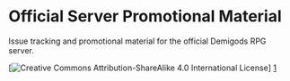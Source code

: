 Official Server Promotional Material
====================================

Issue tracking and promotional material for the official Demigods RPG server.

[![Creative Commons Attribution-ShareAlike 4.0 International License](http://mirrors.creativecommons.org/presskit/buttons/88x31/svg/by-sa.svg)] [1]

  [1]: http://creativecommons.org/licenses/by-sa/4.0/deed.en_US
